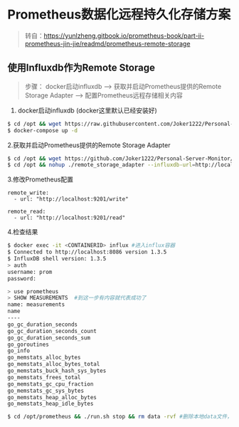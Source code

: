 # Prometheus数据化远程持久化存储方案
> 转自：https://yunlzheng.gitbook.io/prometheus-book/part-ii-prometheus-jin-jie/readmd/prometheus-remote-storage

## 使用Influxdb作为Remote Storage
> 步骤： docker启动influxdb --> 获取并启动Prometheus提供的Remote Storage Adapter --> 配置Prometheus远程存储相关内容

1. docker启动influxdb (docker这里默认已经安装好)<br>
~~~bash
$ cd /opt && wget https://raw.githubusercontent.com/Joker1222/Personal-Server-Monitor/master/remote_storage/docker-compose.yml
$ docker-compose up -d
~~~

2.获取并启动Prometheus提供的Remote Storage Adapter
~~~bash
$ cd /opt && wget https://github.com/Joker1222/Personal-Server-Monitor/raw/master/remote_storage/remote_storage_adapter
$ cd /opt && nohup ./remote_storage_adapter --influxdb-url=http://localhost:8086 --influxdb.username=prom --influxdb.database=prometheus --influxdb.retention-policy=autogen > remote.log &
~~~

3.修改Prometheus配置
~~~vim
remote_write:
  - url: "http://localhost:9201/write"

remote_read:
  - url: "http://localhost:9201/read"
~~~

4.检查结果
~~~bash
$ docker exec -it <CONTAINERID> influx #进入influx容器
$ Connected to http://localhost:8086 version 1.3.5
$ InfluxDB shell version: 1.3.5
> auth
username: prom
password:

> use prometheus
> SHOW MEASUREMENTS  #到这一步有内容就代表成功了
name: measurements
name
----
go_gc_duration_seconds
go_gc_duration_seconds_count
go_gc_duration_seconds_sum
go_goroutines
go_info
go_memstats_alloc_bytes
go_memstats_alloc_bytes_total
go_memstats_buck_hash_sys_bytes
go_memstats_frees_total
go_memstats_gc_cpu_fraction
go_memstats_gc_sys_bytes
go_memstats_heap_alloc_bytes
go_memstats_heap_idle_bytes
~~~

~~~bash
$ cd /opt/prometheus && ./run.sh stop && rm data -rvf #删除本地data文件，然后重启，观察是否能够从influxdb中恢复数据
~~~
